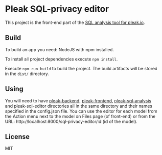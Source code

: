 # Pleak SQL-privacy editor

This project is the front-end part of the [SQL analysis tool for pleak.io](https://github.com/pleak-tools/pleak-sql-analysis).

## Build

To build an app you need: NodeJS with npm installed.

To install all project dependencies execute `npm install`.

Execute `npm run build` to build the project. The build artifacts will be stored in the `dist/` directory.

## Using

You will need to have [pleak-backend](https://github.com/pleak-tools/pleak-backend), [pleak-frontend](https://github.com/pleak-tools/pleak-frontend), [pleak-sql-analysis](https://github.com/pleak-tools/pleak-sql-analysis) and pleak-sql-editor directories all in the same directory and their names specified in the config.json file.
You can use the editor for each model from the Action menu next to the model on Files page (of front-end) or from the URL: http://localhost:8000/sql-privacy-editor/id (id of the model).

## License

MIT